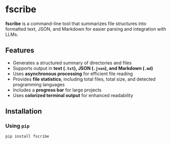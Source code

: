 # fscribe

**fscribe** is a command-line tool that summarizes file structures into formatted text, JSON, and Markdown for easier parsing and integration with LLMs.

## Features

- Generates a structured summary of directories and files
- Supports output in **text (`.txt`), JSON (`.json`), and Markdown (`.md`)**
- Uses **asynchronous processing** for efficient file reading
- Provides **file statistics**, including total files, total size, and detected programming languages
- Includes a **progress bar** for large projects
- Uses **colorized terminal output** for enhanced readability

## Installation

### Using `pip`
```sh
pip install fscribe
